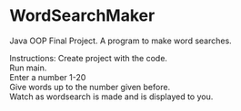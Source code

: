 # WordSearchMaker
Java OOP Final Project.  A program to make word searches.

Instructions:
Create project with the code. \
Run main.\
Enter a number 1-20\
Give words up to the number given before.\
Watch as wordsearch is made and is displayed to you.
